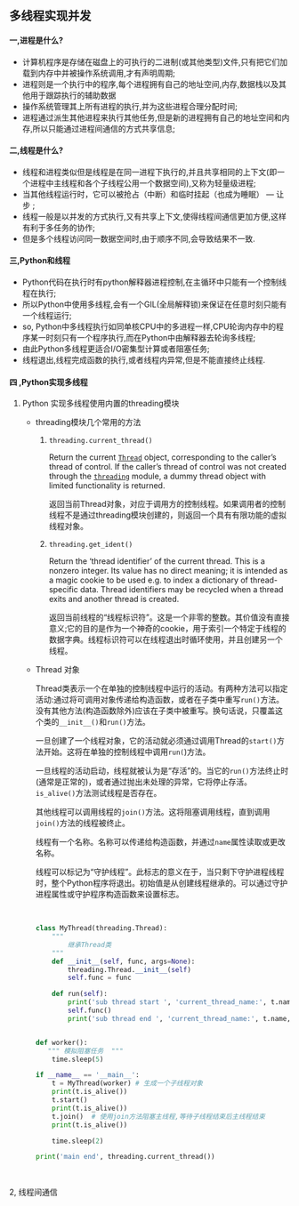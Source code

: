 ## 					多线程实现并发

#### 一,进程是什么?

- 计算机程序是存储在磁盘上的可执行的二进制(或其他类型)文件,只有把它们加载到内存中并被操作系统调用,才有声明周期;
- 进程则是一个执行中的程序,每个进程拥有自己的地址空间,内存,数据栈以及其他用于跟踪执行的辅助数据
- 操作系统管理其上所有进程的执行,并为这些进程合理分配时间;
- 进程通过派生其他进程来执行其他任务,但是新的进程拥有自己的地址空间和内存,所以只能通过进程间通信的方式共享信息;



#### 二,线程是什么?

- 线程和进程类似但是线程是在同一进程下执行的,并且共享相同的上下文(即一个进程中主线程和各个子线程公用一个数据空间),又称为轻量级进程;
- 当其他线程运行时，它可以被抢占（中断）和临时挂起（也成为睡眠） — 让步 ;
- 线程一般是以并发的方式执行,又有共享上下文,使得线程间通信更加方便,这样有利于多任务的协作;
- 但是多个线程访问同一数据空间时,由于顺序不同,会导致结果不一致.



#### 三,Python和线程

- Python代码在执行时有python解释器进程控制,在主循环中只能有一个控制线程在执行;
- 所以Python中使用多线程,会有一个GIL(全局解释锁)来保证在任意时刻只能有一个线程运行;
- so, Python中多线程执行如同单核CPU中的多进程一样,CPU轮询内存中的程序某一时刻只有一个程序执行,而在Python中由解释器去轮询多线程;
- 由此Python多线程更适合I/O密集型计算或者阻塞任务;
- 线程退出,线程完成函数的执行,或者线程内异常,但是不能直接终止线程.


#### 四 ,Python实现多线程

1. Python 实现多线程使用内置的threading模块

    -  threading模块几个常用的方法

       1. `threading.current_thread()`

          Return the current [`Thread`](https://docs.python.org/3/library/threading.html#threading.Thread) object, corresponding to the caller’s thread of control. If the caller’s thread of control was not created through the [`threading`](https://docs.python.org/3/library/threading.html#module-threading) module, a dummy thread object with limited functionality is returned.

          返回当前Thread对象，对应于调用方的控制线程。如果调用者的控制线程不是通过threading模块创建的，则返回一个具有有限功能的虚拟线程对象。

       2. `threading.get_ident()`

          Return the ‘thread identifier’ of the current thread. This is a nonzero integer. Its value has no direct meaning; it is intended as a magic cookie to be used e.g. to index a dictionary of thread-specific data. Thread identifiers may be recycled when a thread exits and another thread is created.

          返回当前线程的“线程标识符”。这是一个非零的整数。其价值没有直接意义;它的目的是作为一个神奇的cookie，用于索引一个特定于线程的数据字典。线程标识符可以在线程退出时循环使用，并且创建另一个线程。

   - Thread 对象

     ​	Thread类表示一个在单独的控制线程中运行的活动。有两种方法可以指定活动:通过将可调用对象传递给构造函数，或者在子类中重写`run()`方法。没有其他方法(构造函数除外)应该在子类中被重写。换句话说，只覆盖这个类的`__init__()`和`run()`方法。

     ​	一旦创建了一个线程对象，它的活动就必须通过调用Thread的`start()`方法开始。这将在单独的控制线程中调用`run(`)方法。

     ​	一旦线程的活动启动，线程就被认为是“存活”的。当它的`run()`方法终止时(通常是正常的)，或者通过抛出未处理的异常，它将停止存活。`is_alive()`方法测试线程是否存在。

     ​	其他线程可以调用线程的`join()`方法。这将阻塞调用线程，直到调用`join()`方法的线程被终止。

     ​	线程有一个名称。名称可以传递给构造函数，并通过`name`属性读取或更改名称。

     ​	线程可以标记为“守护线程”。此标志的意义在于，当只剩下守护进程线程时，整个Python程序将退出。初始值是从创建线程继承的。可以通过守护进程属性或守护程序构造函数来设置标志。

     ​

     ``` python
     class MyThread(threading.Thread):
         """
             继承Thread类
         """
         def __init__(self, func, args=None):
             threading.Thread.__init__(self)
             self.func = func

         def run(self):
             print('sub thread start ', 'current_thread_name:', t.name, 'current_thread_id:', t.ident)
             self.func()
             print('sub thread end ', 'current_thread_name:', t.name, 'current_thread_id:', t.ident)


     def worker():
     	""" 模拟阻塞任务  """
         time.sleep(5)

     if __name__ == '__main__':
         t = MyThread(worker) # 生成一个子线程对象 
         print(t.is_alive())
         t.start() 
         print(t.is_alive())
         t.join()  # 使用join方法阻塞主线程,等待子线程结束后主线程结束
         print(t.is_alive())

         time.sleep(2)

     print('main end', threading.current_thread())
     ```

     ​

2, 线程间通信

​	